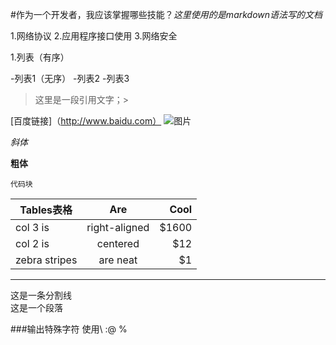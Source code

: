 #作为一个开发者，我应该掌握哪些技能？*这里使用的是markdown语法写的文档*

1.网络协议
2.应用程序接口使用
3.网络安全


1.列表（有序）

-列表1（无序）
-列表2
-列表3

> 这里是一段引用文字；>

[百度链接]（http://www.baidu.com）
![图片](https://pic3.zhimg.com/fbaf8f27587674c266a5147f081abeee_xs.jpg)

*斜体*

**粗体**

```
代码块
```


| Tables表格        | Are           | Cool  |
| ------------------|:-------------:| -----:|
| col 3 is      | right-aligned | $1600 |
| col 2 is      | centered      |   $12 |
| zebra stripes | are neat      |    $1 |


***
这是一条分割线  
这是一个段落  

###输出特殊字符
使用\\ :\@ \%
